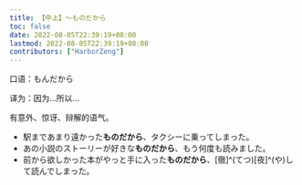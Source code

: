 ```yaml
---
title: 【中上】～ものだから
toc: false
date: 2022-08-05T22:39:19+08:00
lastmod: 2022-08-05T22:39:19+08:00
contributors: ["HarborZeng"]
---
```



 口语：もんだから

 译为：因为...所以...

 有意外、惊讶、辩解的语气。

 - 駅まであまり遠かった**ものだから**、タクシーに乗ってしまった。
 - あの小説のストーリーが好きな**ものだから**、もう何度も読みました。
 - 前から欲しかった本がやっと手に入った**ものだから**、[徹]^(てつ)[夜]^(や)して読んでしまった。

